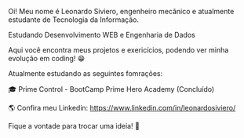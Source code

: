 Oi! Meu nome é Leonardo Siviero, engenheiro mecânico e atualmente estudante de Tecnologia da Informação.

Estudando Desenvolvimento WEB e Engenharia de Dados

Aqui você encontra meus projetos e exericícios, podendo ver minha evolução em coding! 😁

Atualmente estudando as seguintes fomrações:

🎓 Prime Control - BootCamp Prime Hero Academy (Concluído)

🌎 Confira meu Linkedin: https://www.linkedin.com/in/leonardosiviero/

Fique a vontade para trocar uma ideia! 💬
